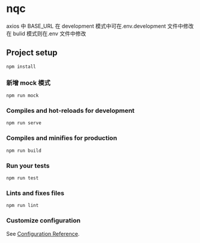 # nqc

axios 中 BASE_URL
在 development 模式中可在.env.development 文件中修改
在 bulid 模式则在.env 文件中修改

## Project setup

```
npm install
```

### 新增 mock 模式

```
npm run mock
```

### Compiles and hot-reloads for development

```
npm run serve
```

### Compiles and minifies for production

```
npm run build
```

### Run your tests

```
npm run test
```

### Lints and fixes files

```
npm run lint
```

### Customize configuration

See [Configuration Reference](https://cli.vuejs.org/config/).
